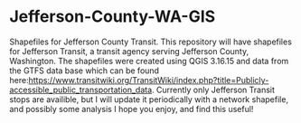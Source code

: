 # Jefferson-County-WA-GIS
Shapefiles for Jefferson County Transit.
This repository will have shapefiles for Jefferson Transit, a transit agency serving Jefferson County, Washington. The shapefiles were created using QGIS 3.16.15 and data from the GTFS data base which can be found here:https://www.transitwiki.org/TransitWiki/index.php?title=Publicly-accessible_public_transportation_data.
Currently only Jefferson Transit stops are availible, but I will update it periodically with a network shapefile, and possibly some analysis
I hope you enjoy, and find this useful!
